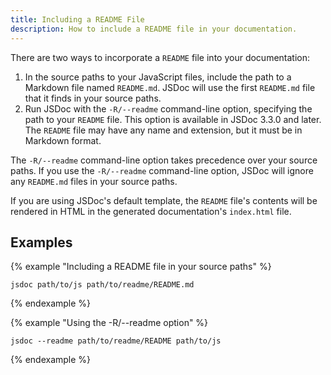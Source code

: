 ```yaml
---
title: Including a README File
description: How to include a README file in your documentation.
---
```


There are two ways to incorporate a `README` file into your documentation:

1. In the source paths to your JavaScript files, include the path to a Markdown file named
`README.md`. JSDoc will use the first `README.md` file that it finds in your source paths.
2. Run JSDoc with the `-R/--readme` command-line option, specifying the path to your `README` file.
This option is available in JSDoc 3.3.0 and later. The `README` file may have any name and
extension, but it must be in Markdown format.

The `-R/--readme` command-line option takes precedence over your source paths. If you use the
`-R/--readme` command-line option, JSDoc will ignore any `README.md` files in your source paths.

If you are using JSDoc's default template, the `README` file's contents will be rendered in HTML
in the generated documentation's `index.html` file.


## Examples

{% example "Including a README file in your source paths" %}

```
jsdoc path/to/js path/to/readme/README.md
```
{% endexample %}

{% example "Using the -R/--readme option" %}

```
jsdoc --readme path/to/readme/README path/to/js
```
{% endexample %}
